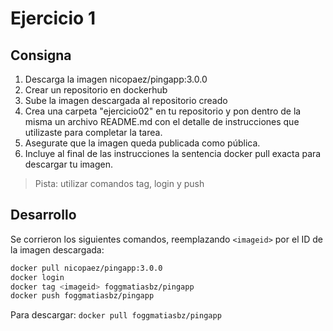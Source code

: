 # Ejercicio 1
## Consigna
1. Descarga la imagen nicopaez/pingapp:3.0.0
2. Crear un repositorio en dockerhub
3. Sube la imagen descargada al repositorio creado
4. Crea una carpeta "ejercicio02" en tu repositorio y pon dentro de la misma un archivo README.md con el detalle de instrucciones que utilizaste para completar la tarea. 
5. Asegurate que la imagen queda publicada como pública.
6. Incluye al final de las instrucciones la sentencia docker pull exacta para descargar tu imagen.

> Pista: utilizar comandos tag, login y push

## Desarrollo
Se corrieron los siguientes comandos, reemplazando `<imageid>` por el ID de la imagen descargada:
```bash
docker pull nicopaez/pingapp:3.0.0
docker login
docker tag <imageid> foggmatiasbz/pingapp
docker push foggmatiasbz/pingapp
```
Para descargar: `docker pull foggmatiasbz/pingapp`